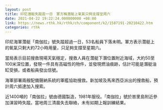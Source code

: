 ```yaml
---
layout: post
title: 印尼潛艇失蹤逾一日　軍方稱濳艇上氧氣只夠支撐至周六
date: 2021-04-22 19:22:24.000000000 +08:00
link: https://news.rthk.hk/rthk/ch/component/k2/1587191-20210422.htm
categories: rthk
---
```


印尼海軍濳艇「南伽拉」號失蹤超過一日，53名船員下落未明。軍方表示濳艇上的氧氣只剩大約72小時用量，只足夠支撐至星期六。

當局表示目前搜救現場天氣穩定，搜救人員在濳艇下潛位置附近海域，大約50至100米深位置，發現一件具有高磁性的物件，並發現燃油痕跡，估計可能是潛艇油缸受損，或者船員發出信號。

海軍部署兩艘配備聲納系統的軍艦協助搜救。新加坡及馬來西亞派出的搜救船，預計周六抵達加入搜索。

近1400噸的「南伽拉」號由德國製造，1981年服役。「南伽拉」號於峇里島附近參加演習時失蹤。當地周三清晨失去聯絡，未有如期上報訓練結果。
